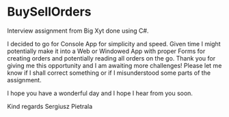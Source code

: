 # BuySellOrders
 
Interview assignment from Big Xyt done using C#.

I decided to go for Console App for simplicity and speed. Given time I might potentially make it into a Web or Windowed App with proper Forms for creating orders and potentially reading all orders on the go.
Thank you for giving me this opportunity and I am awaiting more challenges! Please let me know if I shall correct something or if I misunderstood some parts of the assignment.

I hope you have a wonderful day and I hope I hear from you soon.

Kind regards
Sergiusz Pietrala
